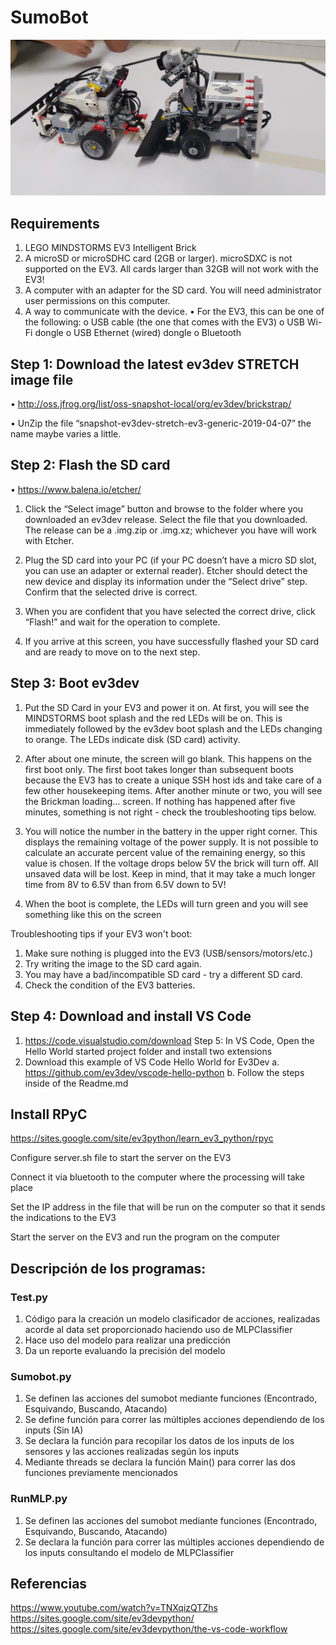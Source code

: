 # SumoBot
![alt text](https://github.com/DanielAbner71/Sumo/blob/master/Img/Img_1.jpg)
## Requirements
1.	LEGO MINDSTORMS EV3 Intelligent Brick
2.	A microSD or microSDHC card (2GB or larger). microSDXC is not supported on the EV3. All cards larger than 32GB will not work with the EV3!
3.	A computer with an adapter for the SD card. You will need administrator user permissions on this computer.
4.	A way to communicate with the device.
•	For the EV3, this can be one of the following:
o	USB cable (the one that comes with the EV3)
o	USB Wi-Fi dongle
o	USB Ethernet (wired) dongle
o	Bluetooth
## Step 1: Download the latest ev3dev STRETCH image file
•	http://oss.jfrog.org/list/oss-snapshot-local/org/ev3dev/brickstrap/ 
 
•	UnZip the file “snapshot-ev3dev-stretch-ev3-generic-2019-04-07” the name maybe varies a little.
## Step 2: Flash the SD card
•	https://www.balena.io/etcher/
1.	Click the “Select image” button and browse to the folder where you downloaded an ev3dev release. Select the file that you downloaded. The release can be a .img.zip or .img.xz; whichever you have will work with Etcher.
 


2.	Plug the SD card into your PC (if your PC doesn’t have a micro SD slot, you can use an adapter or external reader). Etcher should detect the new device and display its information under the “Select drive” step. Confirm that the selected drive is correct.
 

3.	When you are confident that you have selected the correct drive, click “Flash!” and wait for the operation to complete.
 

4.	If you arrive at this screen, you have successfully flashed your SD card and are ready to move on to the next step.
 

## Step 3: Boot ev3dev
1.	Put the SD Card in your EV3 and power it on. At first, you will see the MINDSTORMS boot splash and the red LEDs will be on. This is immediately followed by the ev3dev boot splash and the LEDs changing to orange. The LEDs indicate disk (SD card) activity.

2.	After about one minute, the screen will go blank. This happens on the first boot only. The first boot takes longer than subsequent boots because the EV3 has to create a unique SSH host ids and take care of a few other housekeeping items. After another minute or two, you will see the Brickman loading… screen. If nothing has happened after five minutes, something is not right - check the troubleshooting tips below.

3.	You will notice the number in the battery in the upper right corner. This displays the remaining voltage of the power supply. It is not possible to calculate an accurate percent value of the remaining energy, so this value is chosen. If the voltage drops below 5V the brick will turn off. All unsaved data will be lost. Keep in mind, that it may take a much longer time from 8V to 6.5V than from 6.5V down to 5V!

4.	When the boot is complete, the LEDs will turn green and you will see something like this on the screen
 
Troubleshooting tips if your EV3 won't boot:
1.	Make sure nothing is plugged into the EV3 (USB/sensors/motors/etc.)
2.	Try writing the image to the SD card again.
3.	You may have a bad/incompatible SD card - try a different SD card.
4.	Check the condition of the EV3 batteries.
## Step 4: Download and install VS Code
1.	https://code.visualstudio.com/download
Step 5: In VS Code, Open the Hello World started project folder and install two extensions
1.	Download this example of VS Code Hello World for Ev3Dev 
a.	https://github.com/ev3dev/vscode-hello-python
b.	Follow the steps inside of the Readme.md

## Install RPyC
https://sites.google.com/site/ev3python/learn_ev3_python/rpyc

Configure server.sh file to start the server on the EV3

Connect it via bluetooth to the computer where the processing will take place

Set the IP address in the file that will be run on the computer so that it sends the indications to the EV3

Start the server on the EV3 and run the program on the computer

## Descripción de los programas:
### Test.py
1.	Código para la creación un modelo clasificador de acciones, realizadas acorde al data set proporcionado haciendo uso de MLPClassifier 
2.	Hace uso del modelo para realizar una predicción
3.	Da un reporte evaluando la precisión del modelo 

### Sumobot.py
1.	Se definen las acciones del sumobot mediante funciones (Encontrado, Esquivando, Buscando, Atacando)
2.	Se define función para correr las múltiples acciones dependiendo de los inputs (Sin IA)
3.	Se declara la función para recopilar los datos de los inputs de los sensores y las acciones realizadas según los inputs
4.	Mediante threads se declara la función Main() para correr las dos funciones previamente mencionados

### RunMLP.py
1.	Se definen las acciones del sumobot mediante funciones (Encontrado, Esquivando, Buscando, Atacando)
2.	Se declara la función para correr las múltiples acciones dependiendo de los inputs consultando el modelo de MLPClassifier


## Referencias 
https://www.youtube.com/watch?v=TNXqizQTZhs
https://sites.google.com/site/ev3devpython/
https://sites.google.com/site/ev3devpython/the-vs-code-workflow

